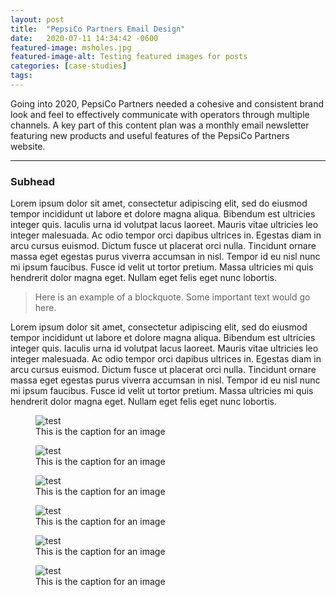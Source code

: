 ```yaml
---
layout: post
title:  "PepsiCo Partners Email Design"
date:   2020-07-11 14:34:42 -0600
featured-image: msholes.jpg
featured-image-alt: Testing featured images for posts
categories: [case-studies]
tags: 
---
```


Going into 2020, PepsiCo Partners needed a cohesive and consistent brand look and feel to effectively communicate with operators through multiple channels. A key part of this content plan was a monthly email newsletter featuring new products and useful features of the PepsiCo Partners website. 

---

### Subhead

Lorem ipsum dolor sit amet, consectetur adipiscing elit, sed do eiusmod tempor incididunt ut labore et dolore magna aliqua. Bibendum est ultricies integer quis. Iaculis urna id volutpat lacus laoreet. Mauris vitae ultricies leo integer malesuada. Ac odio tempor orci dapibus ultrices in. Egestas diam in arcu cursus euismod. Dictum fusce ut placerat orci nulla. Tincidunt ornare massa eget egestas purus viverra accumsan in nisl. Tempor id eu nisl nunc mi ipsum faucibus. Fusce id velit ut tortor pretium. Massa ultricies mi quis hendrerit dolor magna eget. Nullam eget felis eget nunc lobortis.

<blockquote>Here is an example of a blockquote. Some important text would go here.</blockquote>

Lorem ipsum dolor sit amet, consectetur adipiscing elit, sed do eiusmod tempor incididunt ut labore et dolore magna aliqua. Bibendum est ultricies integer quis. Iaculis urna id volutpat lacus laoreet. Mauris vitae ultricies leo integer malesuada. Ac odio tempor orci dapibus ultrices in. Egestas diam in arcu cursus euismod. Dictum fusce ut placerat orci nulla. Tincidunt ornare massa eget egestas purus viverra accumsan in nisl. Tempor id eu nisl nunc mi ipsum faucibus. Fusce id velit ut tortor pretium. Massa ultricies mi quis hendrerit dolor magna eget. Nullam eget felis eget nunc lobortis.

<div class="flex-container">
   <figure class="single">
        <img src="../../../../assets/images/turtle-portrait.jpg" alt="test" />
        <figcaption>This is the caption for an image</figcaption>
    </figure>
    <figure class="double">
        <img src="../../../../assets/images/turtle-portrait.jpg" alt="test" />
        <figcaption>This is the caption for an image</figcaption>
    </figure>
    <figure class="double">
        <img src="../../../../assets/images/marlowe-portrait.jpg" alt="test" />
        <figcaption>This is the caption for an image</figcaption>
    </figure>
    <figure class="triple">
        <img src="../../../../assets/images/turtle-portrait.jpg" alt="test" />
        <figcaption>This is the caption for an image</figcaption>
    </figure>
    <figure class="triple">
        <img src="../../../../assets/images/turtle-portrait.jpg" alt="test" />
        <figcaption>This is the caption for an image</figcaption>
    </figure>
    <figure class="triple">
        <img src="../../../../assets/images/marlowe-portrait.jpg" alt="test" />
        <figcaption>This is the caption for an image</figcaption>
    </figure>
</div>
